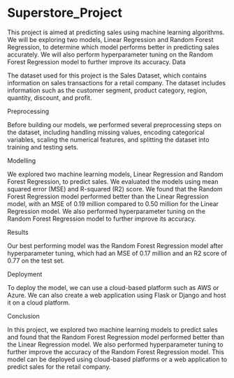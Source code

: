# Superstore_Project
This project is aimed at predicting sales using machine learning algorithms. We will be exploring two models, Linear Regression and Random Forest Regression, to determine which model performs better in predicting sales accurately. We will also perform hyperparameter tuning on the Random Forest Regression model to further improve its accuracy.
Data

The dataset used for this project is the Sales Dataset, which contains information on sales transactions for a retail company. The dataset includes information such as the customer segment, product category, region, quantity, discount, and profit.

Preprocessing

Before building our models, we performed several preprocessing steps on the dataset, including handling missing values, encoding categorical variables, scaling the numerical features, and splitting the dataset into training and testing sets.

Modelling

We explored two machine learning models, Linear Regression and Random Forest Regression, to predict sales. We evaluated the models using mean squared error (MSE) and R-squared (R2) score. We found that the Random Forest Regression model performed better than the Linear Regression model, with an MSE of 0.19 million compared to 0.50 million for the Linear Regression model. We also performed hyperparameter tuning on the Random Forest Regression model to further improve its accuracy.

Results

Our best performing model was the Random Forest Regression model after hyperparameter tuning, which had an MSE of 0.17 million and an R2 score of 0.77 on the test set.

Deployment

To deploy the model, we can use a cloud-based platform such as AWS or Azure. We can also create a web application using Flask or Django and host it on a cloud platform.

Conclusion

In this project, we explored two machine learning models to predict sales and found that the Random Forest Regression model performed better than the Linear Regression model. We also performed hyperparameter tuning to further improve the accuracy of the Random Forest Regression model. This model can be deployed using cloud-based platforms or a web application to predict sales for the retail company.

